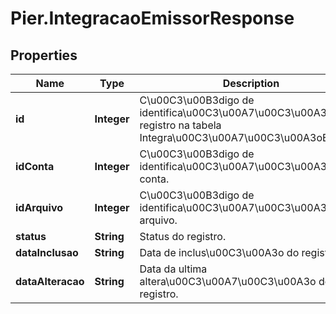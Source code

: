 # Pier.IntegracaoEmissorResponse

## Properties
Name | Type | Description | Notes
------------ | ------------- | ------------- | -------------
**id** | **Integer** | C\u00C3\u00B3digo de identifica\u00C3\u00A7\u00C3\u00A3o do registro na tabela Integra\u00C3\u00A7\u00C3\u00A3oEmissor. | [optional] 
**idConta** | **Integer** | C\u00C3\u00B3digo de identifica\u00C3\u00A7\u00C3\u00A3o da conta. | [optional] 
**idArquivo** | **Integer** | C\u00C3\u00B3digo de identifica\u00C3\u00A7\u00C3\u00A3o do arquivo. | [optional] 
**status** | **String** | Status do registro. | [optional] 
**dataInclusao** | **String** | Data de inclus\u00C3\u00A3o do registro. | [optional] 
**dataAlteracao** | **String** | Data da ultima altera\u00C3\u00A7\u00C3\u00A3o do registro. | [optional] 


